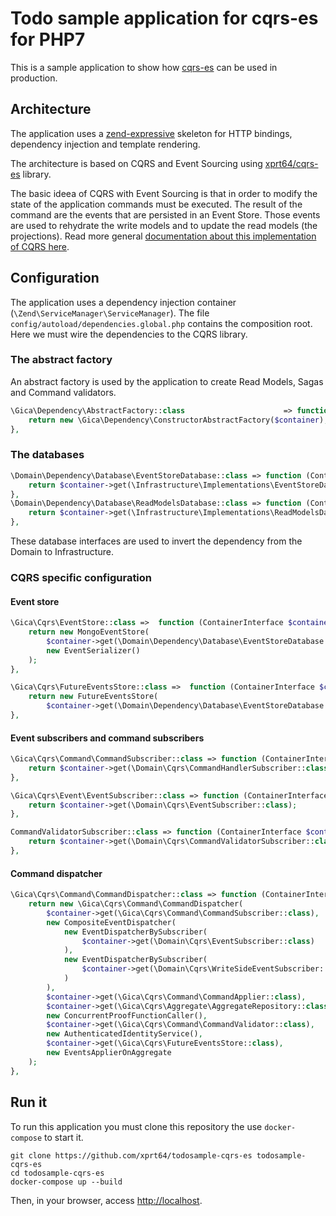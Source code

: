# Todo sample application for cqrs-es for PHP7 #
This is a sample application to show how [cqrs-es](https://github.com/xprt64/cqrs-es "cqrs-es on github") can be used in production.

## Architecture ##

The application uses a [zend-expressive](https://zendframework.github.io/zend-expressive/ "https://zendframework.github.io/zend-expressive/") skeleton for HTTP bindings, dependency injection and template rendering.

The architecture is based on CQRS and Event Sourcing using [xprt64/cqrs-es](https://github.com/xprt64/cqrs-es "cqrs-es on github") library.

The basic ideea of CQRS with Event Sourcing is that in order to modify the state of the application commands must be executed.
The result of the command are the events that are persisted in an Event Store.
Those events are used to rehydrate the write models and to update the read models (the projections).
Read more general [documentation about this implementation of CQRS here](https://github.com/xprt64/cqrs-es/blob/master/DOCUMENTATION.md).

## Configuration ##
The application uses a dependency injection container (`\Zend\ServiceManager\ServiceManager`).
The file `config/autoload/dependencies.global.php` contains the composition root.
Here we must wire the dependencies to the CQRS library.

### The abstract factory ###

An abstract factory is used by the application to create Read Models, Sagas and Command validators.
```php
\Gica\Dependency\AbstractFactory::class                      => function (\Interop\Container\ContainerInterface $container) {
    return new \Gica\Dependency\ConstructorAbstractFactory($container);
},
```

### The databases ###

```php
\Domain\Dependency\Database\EventStoreDatabase::class => function (ContainerInterface $container) {
    return $container->get(\Infrastructure\Implementations\EventStoreDatabase::class);
},
\Domain\Dependency\Database\ReadModelsDatabase::class => function (ContainerInterface $container) {
    return $container->get(\Infrastructure\Implementations\ReadModelsDatabase::class);
},
```

These database interfaces are used to invert the dependency from the Domain to Infrastructure.

### CQRS specific configuration ###

#### Event store ####
```php
\Gica\Cqrs\EventStore::class =>  function (ContainerInterface $container) {
    return new MongoEventStore(
        $container->get(\Domain\Dependency\Database\EventStoreDatabase::class)->selectCollection('eventStore'),
        new EventSerializer()
    );
},

\Gica\Cqrs\FutureEventsStore::class =>  function (ContainerInterface $container) {
    return new FutureEventsStore(
        $container->get(\Domain\Dependency\Database\EventStoreDatabase::class)->selectCollection('futureEventStore'));
},
```

#### Event subscribers and command subscribers ####

```php
\Gica\Cqrs\Command\CommandSubscriber::class => function (ContainerInterface $container) {
    return $container->get(\Domain\Cqrs\CommandHandlerSubscriber::class);
},

\Gica\Cqrs\Event\EventSubscriber::class => function (ContainerInterface $container) {
    return $container->get(\Domain\Cqrs\EventSubscriber::class);
},

CommandValidatorSubscriber::class => function (ContainerInterface $container) {
    return $container->get(\Domain\Cqrs\CommandValidatorSubscriber::class);
},
```

#### Command dispatcher ####

```php
\Gica\Cqrs\Command\CommandDispatcher::class => function (ContainerInterface $container) {
    return new \Gica\Cqrs\Command\CommandDispatcher(
        $container->get(\Gica\Cqrs\Command\CommandSubscriber::class),
        new CompositeEventDispatcher(
            new EventDispatcherBySubscriber(
                $container->get(\Domain\Cqrs\EventSubscriber::class)
            ),
            new EventDispatcherBySubscriber(
                $container->get(\Domain\Cqrs\WriteSideEventSubscriber::class)
            )
        ),
        $container->get(\Gica\Cqrs\Command\CommandApplier::class),
        $container->get(\Gica\Cqrs\Aggregate\AggregateRepository::class),
        new ConcurrentProofFunctionCaller(),
        $container->get(\Gica\Cqrs\Command\CommandValidator::class),
        new AuthenticatedIdentityService(),
        $container->get(\Gica\Cqrs\FutureEventsStore::class),
        new EventsApplierOnAggregate
    );
},
```

## Run it ##

To run this application you must clone this repository the use `docker-compose` to start it.

```
git clone https://github.com/xprt64/todosample-cqrs-es todosample-cqrs-es
cd todosample-cqrs-es
docker-compose up --build
```

Then, in your browser, access [http://localhost](http://localhost).

